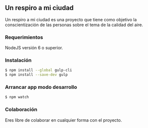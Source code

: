 ## Un respiro a mi ciudad

Un respiro a mi ciudad es una proyecto que tiene como objetivo la conscientización de las personas sobre el tema de la calidad del aire.

### Requerimientos

NodeJS versión 6 o superior.

### Instalación

```bash
$ npm install --global gulp-cli
$ npm install --save-dev gulp
```

### Arrancar app modo desarrollo

```bash
$ npm watch
```

### Colaboración

Eres libre de colaborar en cualquier forma con el proyecto.